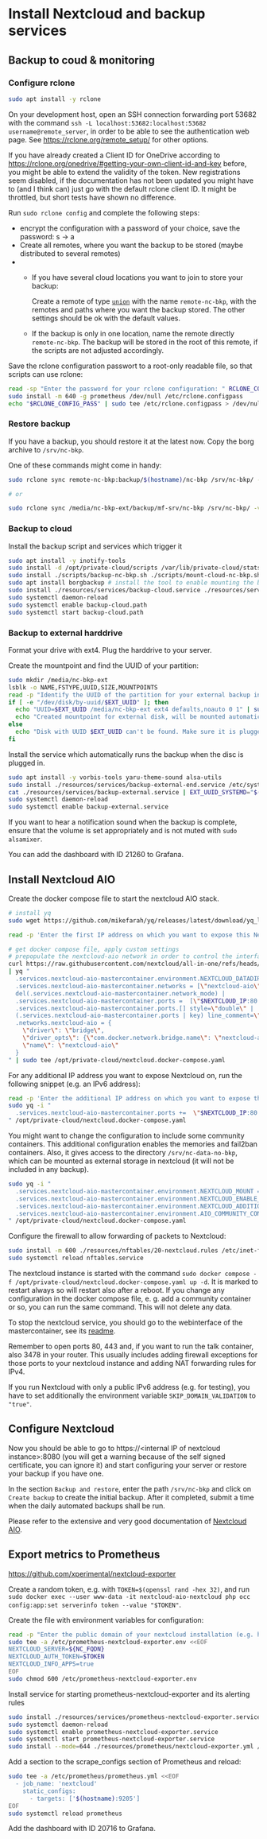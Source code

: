 # Install Nextcloud and backup services

## Backup to coud & monitoring

### Configure rclone

```bash
sudo apt install -y rclone
```

On your development host, open an SSH connection forwarding port 53682 with the command `ssh -L localhost:53682:localhost:53682 username@remote_server`, in order to be able to see the authentication web page. See https://rclone.org/remote_setup/ for other options.

If you have already created a Client ID for OneDrive according to https://rclone.org/onedrive/#getting-your-own-client-id-and-key before, you might be able to extend the validity of the token. New registrations seem disabled, if the documentation has not been updated you might have to (and I think can) just go with the default rclone client ID. It might be throttled, but short tests have shown no difference.

Run `sudo rclone config` and complete the following steps:

- encrypt the configuration with a password of your choice, save the password: s -> a
- Create all remotes, where you want the backup to be stored (maybe distributed to several remotes)
- - If you have several cloud locations you want to join to store your backup: 
    
    Create a remote of type [`union`](https://rclone.org/union/) with the name `remote-nc-bkp`, with the remotes and paths where you want the backup stored. The other settings should be ok with the default values. 
  - If the backup is only in one location, name the remote directly `remote-nc-bkp`. The backup will be stored in the root of this remote, if the scripts are not adjusted accordingly.

Save the rclone configuration passwort to a root-only readable file, so that scripts can use rclone:

```bash
read -sp "Enter the password for your rclone configuration: " RCLONE_CONFIG_PASS
sudo install -m 640 -g prometheus /dev/null /etc/rclone.configpass
echo "$RCLONE_CONFIG_PASS" | sudo tee /etc/rclone.configpass > /dev/null
```

### Restore backup

If you have a backup, you should restore it at the latest now. Copy the borg archive to `/srv/nc-bkp`.

One of these commands might come in handy:

```bash
sudo rclone sync remote-nc-bkp:backup/$(hostname)/nc-bkp /srv/nc-bkp/ -v

# or

sudo rclone sync /media/nc-bkp-ext/backup/mf-srv/nc-bkp /srv/nc-bkp/ -v
```

### Backup to cloud

Install the backup script and services which trigger it

```bash
sudo apt install -y inotify-tools 
sudo install -d /opt/private-cloud/scripts /var/lib/private-cloud/stats
sudo install ./scripts/backup-nc-bkp.sh ./scripts/mount-cloud-nc-bkp.sh ./scripts/mount-disc-nc-bkp.sh /opt/private-cloud/scripts
sudo apt install borgbackup # install the tool to enable mounting the backup
sudo install ./resources/services/backup-cloud.service ./resources/services/backup-cloud.path /etc/systemd/system
sudo systemctl daemon-reload
sudo systemctl enable backup-cloud.path
sudo systemctl start backup-cloud.path
```

### Backup to external harddrive

Format your drive with ext4. Plug the harddrive to your server.

Create the mountpoint and find the UUID of your partition:

```bash
sudo mkdir /media/nc-bkp-ext
lsblk -o NAME,FSTYPE,UUID,SIZE,MOUNTPOINTS
read -p "Identify the UUID of the partition for your external backup in the list above and enter it: " EXT_UUID
if [ -e "/dev/disk/by-uuid/$EXT_UUID" ]; then
  echo "UUID=$EXT_UUID /media/nc-bkp-ext ext4 defaults,noauto 0 1" | sudo tee -a /etc/fstab
  echo "Created mountpoint for external disk, will be mounted automatically by the backup service"
else
  echo "Disk with UUID $EXT_UUID can't be found. Make sure it is plugged in and try again."
fi
```

Install the service which automatically runs the backup when the disc is plugged in.

```bash
sudo apt install -y vorbis-tools yaru-theme-sound alsa-utils
sudo install ./resources/services/backup-external-end.service /etc/systemd/system
cat ./resources/services/backup-external.service | EXT_UUID_SYSTEMD="$(systemd-escape -p /dev/disk/by-uuid/$EXT_UUID)" envsubst | sudo tee /etc/systemd/system/backup-external.service
sudo systemctl daemon-reload
sudo systemctl enable backup-external.service
```

If you want to hear a notification sound when the backup is complete, ensure that the volume is set appropriately and is not muted with `sudo alsamixer`.

You can add the dashboard with ID 21260 to Grafana.

## Install Nextcloud AIO

Create the docker compose file to start the nextcloud AIO stack.

```bash
# install yq
sudo wget https://github.com/mikefarah/yq/releases/latest/download/yq_linux_amd64 -O /usr/bin/yq && sudo chmod o+x /usr/bin/yq

read -p 'Enter the first IP address on which you want to expose this Nextcloud instance (e.g. "192.168.1.7" or "[1f97:1bc1:e360:0195::4]", IPv6 addresses must be enclosed in curly brackets!): ' NEXTCLOUD_IP

# get docker compose file, apply custom settings
# prepopulate the nextcloud-aio network in order to control the interface name, s.t. it can be referenced in the firewall rules
curl https://raw.githubusercontent.com/nextcloud/all-in-one/refs/heads/main/compose.yaml \
| yq "
  .services.nextcloud-aio-mastercontainer.environment.NEXTCLOUD_DATADIR = \"/srv/nc-data\" |
  .services.nextcloud-aio-mastercontainer.networks = [\"nextcloud-aio\"] |
  del(.services.nextcloud-aio-mastercontainer.network_mode) |
  .services.nextcloud-aio-mastercontainer.ports =  [\"$NEXTCLOUD_IP:80:80\", \"8080:8080\"] |
  .services.nextcloud-aio-mastercontainer.ports.[] style=\"double\" |
  (.services.nextcloud-aio-mastercontainer.ports | key) line_comment=\"Omit port 8443, add it if you want to expose the AIO management interface on the internet with a certificate\" |
  .networks.nextcloud-aio = {
    \"driver\": \"bridge\",
    \"driver_opts\": {\"com.docker.network.bridge.name\": \"nextcloud-aio\"},
    \"name\": \"nextcloud-aio\"
  }
" | sudo tee /opt/private-cloud/nextcloud.docker-compose.yaml
```

For any additional IP address you want to expose Nextcloud on, run the following snippet (e.g. an IPv6 address):

```bash
read -p 'Enter the additional IP address on which you want to expose this Nextcloud instance (e.g. "192.168.1.7" or "[1f97:1bc1:e360:0195::4]", IPv6 addresses must be enclosed in curly brackets!): ' NEXTCLOUD_IP
sudo yq -i "
  .services.nextcloud-aio-mastercontainer.ports +=  \"$NEXTCLOUD_IP:80:80\"
" /opt/private-cloud/nextcloud.docker-compose.yaml
```

You might want to change the configuration to include some community containers. This additional configuration enables the memories and fail2ban containers. Also, it gives access to the directory `/srv/nc-data-no-bkp`, which can be mounted as external storage in nextcloud (it will not be included in any backup).

```bash
sudo yq -i "
  .services.nextcloud-aio-mastercontainer.environment.NEXTCLOUD_MOUNT = \"/srv/nc-data-no-bkp\" |
  .services.nextcloud-aio-mastercontainer.environment.NEXTCLOUD_ENABLE_DRI_DEVICE = \"true\" |
  .services.nextcloud-aio-mastercontainer.environment.NEXTCLOUD_ADDITIONAL_APKS=\"imagemagick bash ffmpeg libva-utils libva-vdpau-driver libva-intel-driver intel-media-driver mesa-va-gallium\" |
  .services.nextcloud-aio-mastercontainer.environment.AIO_COMMUNITY_CONTAINERS=\"memories fail2ban\"
" /opt/private-cloud/nextcloud.docker-compose.yaml
```

Configure the firewall to allow forwarding of packets to Nextcloud:

```bash
sudo install -m 600 ./resources/nftables/20-nextcloud.rules /etc/inet-filter.rules.d
sudo systemctl reload nftables.service
```

The nextcloud instance is started with the command `sudo docker compose -f /opt/private-cloud/nextcloud.docker-compose.yaml up -d`. It is marked to restart always so will restart also after a reboot. If you change any configuration in the docker compose file, e. g. add a community container or so, you can run the same command. This will not delete any data.

To stop the nextcloud service, you should go to the webinterface of the mastercontainer, see its [readme](https://github.com/nextcloud/all-in-one).

Remember to open ports 80, 443 and, if you want to run the talk container, also 3478 in your router. This usually includes adding firewall exceptions for those ports to your nextcloud instance and adding NAT forwarding rules for IPv4.

If you run Nextcloud with only a public IPv6 address (e.g. for testing), you have to set additionally the environment variable `SKIP_DOMAIN_VALIDATION` to `"true"`.

## Configure Nextcloud

Now you should be able to go to https://\<internal IP of nextcloud instance\>:8080 (you will get a warning because of the self signed certificate, you can ignore it) and start configuring your server or restore your backup if you have one.

In the section `Backup and restore`, enter the path `/srv/nc-bkp` and click on `Create backup` to create the initial backup. After it completed, submit a time when the daily automated backups shall be run.

Please refer to the extensive and very good documentation of [Nextcloud AIO](https://github.com/nextcloud/all-in-one).

## Export metrics to Prometheus

https://github.com/xperimental/nextcloud-exporter

Create a random token, e.g. with `TOKEN=$(openssl rand -hex 32)`, and run `sudo docker exec --user www-data -it nextcloud-aio-nextcloud php occ config:app:set serverinfo token --value "$TOKEN"`.

Create the file with environment variables for configuration:

```bash
read -p "Enter the public domain of your nextcloud installation (e.g. https://private-cloud.org): " NC_FQDN
sudo tee -a /etc/prometheus-nextcloud-exporter.env <<EOF
NEXTCLOUD_SERVER=${NC_FQDN}
NEXTCLOUD_AUTH_TOKEN=$TOKEN
NEXTCLOUD_INFO_APPS=true
EOF
sudo chmod 600 /etc/prometheus-nextcloud-exporter.env
```

Install service for starting prometheus-nextcloud-exporter and its alerting rules

```bash
sudo install ./resources/services/prometheus-nextcloud-exporter.service /etc/systemd/system
sudo systemctl daemon-reload
sudo systemctl enable prometheus-nextcloud-exporter.service
sudo systemctl start prometheus-nextcloud-exporter.service
sudo install --mode=644 ./resources/prometheus/nextcloud-exporter.yml /etc/prometheus/alerts.d
```

Add a section to the scrape_configs section of Prometheus and reload:

```bash
sudo tee -a /etc/prometheus/prometheus.yml <<EOF
  - job_name: 'nextcloud'
    static_configs:
      - targets: ['$(hostname):9205']
EOF
sudo systemctl reload prometheus
```

Add the dashboard with ID 20716 to Grafana.